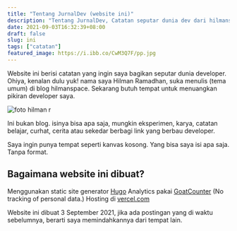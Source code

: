 ```yaml
---
title: "Tentang JurnalDev (website ini)"
description: "Tentang JurnalDev, Catatan seputar dunia dev dari hilmanski"
date: 2021-09-03T16:32:39+08:00
draft: false
slug: ini
tags: ["catatan"]
featured_image: https://i.ibb.co/CwM3Q7F/pp.jpg
---
```

Website ini berisi catatan yang ingin saya bagikan seputar dunia developer. Ohiya, kenalan dulu yuk! nama saya Hilman Ramadhan, suka menulis (tema umum) di blog hilmanspace. Sekarang butuh tempat untuk menuangkan pikiran developer saya.

![foto hilman r](https://i.ibb.co/C5dbsd4/pp.jpg)

Ini bukan blog. isinya bisa apa saja, mungkin eksperimen, karya, catatan belajar, curhat, cerita atau sekedar berbagi link yang berbau developer.

Saya ingin punya tempat seperti kanvas kosong.
Yang bisa saya isi apa saja. Tanpa format.

## Bagaimana website ini dibuat?
Menggunakan static site generator [Hugo](https://gohugo.io/templates/)
Analytics pakai [GoatCounter](https://goatcounter.com/) (No tracking of personal data.)
Hosting di [vercel.com](https://vercel.com)

Website ini dibuat 3 September 2021, jika ada postingan yang di waktu sebelumnya, berarti saya memindahkannya dari tempat lain.